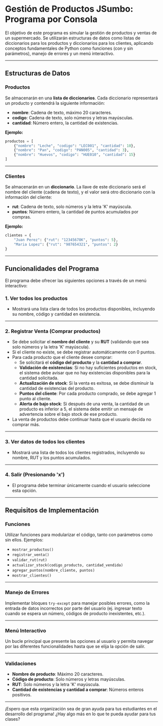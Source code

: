# Gestión de Productos JSumbo: Programa por Consola

El objetivo de este programa es simular la gestión de productos y ventas de un supermercado. Se utilizarán estructuras de datos como listas de diccionarios para los productos y diccionarios para los clientes, aplicando conceptos fundamentales de Python como funciones (con y sin parámetros), manejo de errores y un menú interactivo.

-----

## Estructuras de Datos

### Productos

Se almacenarán en una **lista de diccionarios**. Cada diccionario representará un producto y contendrá la siguiente información:

  * **nombre**: Cadena de texto, máximo 20 caracteres.
  * **codigo**: Cadena de texto, solo números y letras mayúsculas.
  * **cantidad**: Número entero, la cantidad de existencias.

**Ejemplo:**

```python
productos = [
    {"nombre": "Leche", "codigo": "LEC001", "cantidad": 10},
    {"nombre": "Pan", "codigo": "PAN005", "cantidad": 3},
    {"nombre": "Huevos", "codigo": "HUE010", "cantidad": 15}
]
```

-----

### Clientes

Se almacenarán en un **diccionario**. La llave de este diccionario será el nombre del cliente (cadena de texto), y el valor será otro diccionario con la información del cliente:

  * **rut**: Cadena de texto, solo números y la letra 'K' mayúscula.
  * **puntos**: Número entero, la cantidad de puntos acumulados por compras.

**Ejemplo:**

```python
clientes = {
    "Juan Perez": {"rut": "12345678K", "puntos": 5},
    "Maria Lopez": {"rut": "987654321", "puntos": 2}
}
```

-----

## Funcionalidades del Programa

El programa debe ofrecer las siguientes opciones a través de un menú interactivo:

### 1\. Ver todos los productos

  * Mostrará una lista clara de todos los productos disponibles, incluyendo su nombre, código y cantidad en existencia.

-----

### 2\. Registrar Venta (Comprar productos)

  * Se debe solicitar el **nombre del cliente** y su **RUT** (validando que sea solo números y la letra 'K' mayúscula).
  * Si el cliente no existe, se debe registrar automáticamente con 0 puntos.
  * Para cada producto que el cliente desee comprar:
      * Se solicitará el **código del producto** y la **cantidad a comprar**.
      * **Validación de existencias**: Si no hay suficientes productos en stock, el sistema debe avisar que no hay existencias disponibles para la cantidad solicitada.
      * **Actualización de stock**: Si la venta es exitosa, se debe disminuir la cantidad de existencias del producto.
      * **Puntos del cliente**: Por cada producto comprado, se debe agregar 1 punto al cliente.
      * **Alerta de bajo stock**: Si después de una venta, la cantidad de un producto es inferior a 5, el sistema debe emitir un mensaje de advertencia sobre el bajo stock de ese producto.
  * La venta de productos debe continuar hasta que el usuario decida no comprar más.

-----

### 3\. Ver datos de todos los clientes

  * Mostrará una lista de todos los clientes registrados, incluyendo su nombre, RUT y los puntos acumulados.

-----

### 4\. Salir (Presionando 'x')

  * El programa debe terminar únicamente cuando el usuario seleccione esta opción.

-----

## Requisitos de Implementación

### Funciones

Utilizar funciones para modularizar el código, tanto con parámetros como sin ellos. Ejemplos:

  * `mostrar_productos()`
  * `registrar_venta()`
  * `validar_rut(rut)`
  * `actualizar_stock(codigo_producto, cantidad_vendida)`
  * `agregar_puntos(nombre_cliente, puntos)`
  * `mostrar_clientes()`

-----

### Manejo de Errores

Implementar bloques `try-except` para manejar posibles errores, como la entrada de datos incorrectos por parte del usuario (ej. ingresar texto cuando se espera un número, códigos de producto inexistentes, etc.).

-----

### Menú Interactivo

Un bucle principal que presente las opciones al usuario y permita navegar por las diferentes funcionalidades hasta que se elija la opción de salir.

-----

### Validaciones

  * **Nombre de producto**: Máximo 20 caracteres.
  * **Código de producto**: Solo números y letras mayúsculas.
  * **RUT**: Solo números y la letra 'K' mayúscula.
  * **Cantidad de existencias y cantidad a comprar**: Números enteros positivos.

-----

¡Espero que esta organización sea de gran ayuda para tus estudiantes en el desarrollo del programa\! ¿Hay algo más en lo que te pueda ayudar para tus clases?

